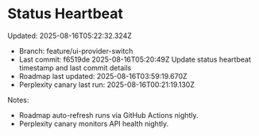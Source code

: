 # Status Heartbeat

Updated: 2025-08-16T05:22:32.324Z

- Branch: feature/ui-provider-switch
- Last commit: f6519de 2025-08-16T05:20:49Z Update status heartbeat timestamp and last commit details
- Roadmap last updated: 2025-08-16T03:59:19.670Z
- Perplexity canary last run: 2025-08-16T00:21:19.130Z

Notes:
- Roadmap auto-refresh runs via GitHub Actions nightly.
- Perplexity canary monitors API health nightly.
